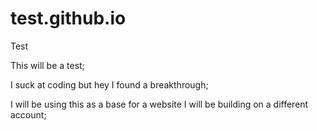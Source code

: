 # test.github.io
Test


This will be a test;

I suck at coding but hey I found a breakthrough;

I will be using this as a base for a website I will be building on a different account;


